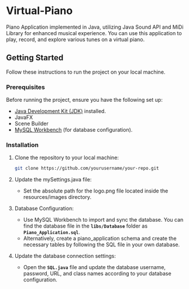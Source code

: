 # Virtual-Piano
Piano Application implemented in Java, utilizing Java Sound API and MiDi Library for enhanced musical experience.
You can use this application to play, record, and explore various tunes on a virtual piano.

## Getting Started

Follow these instructions to run the project on your local machine.

### Prerequisites

Before running the project, ensure you have the following set up:

- [Java Development Kit (JDK)](https://www.oracle.com/java/technologies/javase-downloads.html) installed.
- JavaFX
- Scene Builder
- [MySQL Workbench](https://www.mysql.com/products/workbench/) (for database configuration).


### Installation

1. Clone the repository to your local machine:

   ```bash
   git clone https://github.com/yourusername/your-repo.git

2. Update the mySettings.java file:
     * Set the absolute path for the logo.png file located inside the resources/images directory.

3. Database Configuration:
     * Use MySQL Workbench to import and sync the database. You can find the database file in the **`libs/Database`** folder as **`Piano_Application.sql`**.
     * Alternatively, create a piano_application schema and create the necessary tables by following the SQL file in your own database.

4. Update the database connection settings:
     * Open the **`SQL.java`** file and update the database username, password, URL, and class names according to your database configuration.
